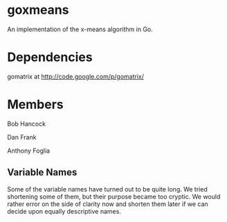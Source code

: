 goxmeans
========

An implementation of the x-means algorithm in Go.


Dependencies
============
gomatrix at http://code.google.com/p/gomatrix/


Members
========
Bob Hancock

Dan Frank

Anthony Foglia


Variable Names
--------------
Some of the variable names have turned out to be quite long.  We tried shortening some of them, but
their purpose became too cryptic.  We would rather error on the side of clarity now and shorten
them later if we can decide upon equally descriptive names.